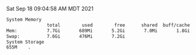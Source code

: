 Sat Sep 18 09:04:58 AM MDT 2021
```bash
System Memory
               total        used        free      shared  buff/cache   available
Mem:           7.7Gi       689Mi       5.2Gi       7.0Mi       1.8Gi       6.6Gi
Swap:          7.6Gi       476Mi       7.2Gi
System Storage
655M	.
```
